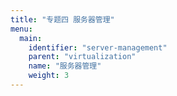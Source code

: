 ```yaml
---
title: "专题四 服务器管理"
menu:
  main:
    identifier: "server-management"
    parent: "virtualization"
    name: "服务器管理"
    weight: 3
---
```


